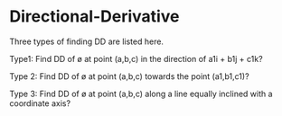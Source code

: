 # Directional-Derivative
Three types of finding DD are listed here.


Type1: Find DD of ø at point (a,b,c) in the direction of a1i + b1j + c1k?

Type 2: Find DD of ø at point (a,b,c) towards the point (a1,b1,c1)?

Type 3: Find DD of ø at point (a,b,c) along a line equally inclined with a coordinate axis?



